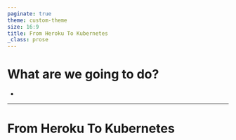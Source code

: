 ```yaml
---
paginate: true
theme: custom-theme
size: 16:9
title: From Heroku To Kubernetes
_class: prose
---
```


# What are we going to do?

- 

---

<!-- _class: lead -->

# From Heroku To Kubernetes
